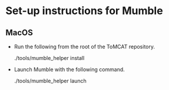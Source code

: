 Set-up instructions for Mumble
==============================

MacOS
-----

- Run the following from the root of the ToMCAT repository.

    ./tools/mumble_helper install

- Launch Mumble with the following command.

    ./tools/mumble_helper launch
